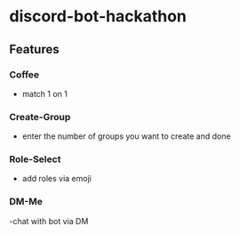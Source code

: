 # discord-bot-hackathon

## Features

### Coffee

- match 1 on 1

### Create-Group 

- enter the number of groups you want to create and done

### Role-Select

- add roles via emoji

### DM-Me

-chat with bot via DM

